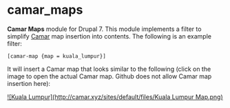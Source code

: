 # camar_maps
**Camar Maps** module for Drupal 7. This module implements a filter to simplify [Camar](http://camar.xyz) map insertion into contents. The following is an example filter:

```
[camar-map {map = kuala_lumpur}]
```

It will insert a Camar map that looks similar to the following (click on the image to open the actual Camar map. Github does not allow Camar map insertion here):

<a href="http://maps.camar.xyz/camar_map/map.php?map=kuala_lumpur" target="_blank">
![Kuala Lumpur](http://camar.xyz/sites/default/files/Kuala Lumpur Map.png)
</a>





